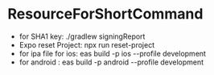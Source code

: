 # ResourceForShortCommand
- for SHA1 key: ./gradlew signingReport
- Expo reset Project: npx run reset-project
- for ipa file for ios: eas build -p ios --profile development
- for android : eas build -p android --profile development


